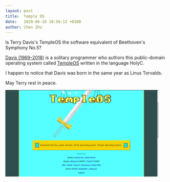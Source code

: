 ```yaml
---
layout: post
title:  Temple OS
date:   2020-06-10 18:56:12 +0100
author: Chen Zhu
---
```


Is Terry Davis's TempleOS the software equivalent of Beethoven's Symphony No.5?

[Davis (1969–2018)](https://en.wikipedia.org/wiki/Terry_A._Davis) is a solitary programmer who authors this public-domain operating system called [TempleOS](https://templeos.org/) written in the language HolyC. 

I happen to notice that Davis was born in the same year as Linus Torvalds. 

May Terry rest in peace.

<img src= "https://raw.githubusercontent.com/icaruszhu/learning/master/image/blog-image/TempleOS-download-screenshot.png" alt="templeOS" width="95%"/>


